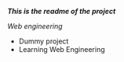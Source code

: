 ***This is the readme of the project***

*Web engineering*

- Dummy project 
- Learning Web Engineering 




















